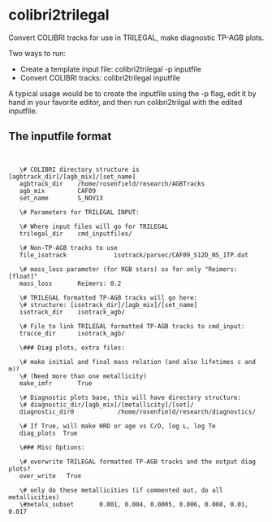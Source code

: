 colibri2trilegal
===============================================
Convert COLIBRI tracks for use in TRILEGAL, make diagnostic TP-AGB plots.

Two ways to run:

* Create a template input file: colibri2trilegal -p inputfile
* Convert COLIBRI tracks: colibri2trilegal inputfile

A typical usage would be to create the inputfile using the -p flag, edit it by hand in your favorite editor, and then run colibri2trilgal with the edited inputfile.


The inputfile format
---------------------
<pre><code>

   \# COLIBRI directory structure is [agbtrack_dir]/[agb_mix]/[set_name]
   agbtrack_dir    /home/rosenfield/research/AGBTracks
   agb_mix         CAF09
   set_name        S_NOV13
   
   \# Parameters for TRILEGAL INPUT:
   
   \# Where input files will go for TRILEGAL
   trilegal_dir    cmd_inputfiles/
   
   \# Non-TP-AGB tracks to use
   file_isotrack             isotrack/parsec/CAF09_S12D_NS_1TP.dat
   
   \# mass_loss parameter (for RGB stars) so far only "Reimers: [float]"
   mass_loss       Reimers: 0.2
   
   \# TRILEGAL formatted TP-AGB tracks will go here:
   \# structure: [isotrack_dir]/[agb_mix]/[set_name]
   isotrack_dir    isotrack_agb/
   
   \# File to link TRILEGAL formatted TP-AGB tracks to cmd_input:
   tracce_dir      isotrack_agb/
   
   \### Diag plots, extra files:
   
   \# make initial and final mass relation (and also lifetimes c and m)?
   \# (Need more than one metallicity)
   make_imfr       True
   
   \# Diagnostic plots base, this will have directory structure:
   \# diagnostic_dir/[agb_mix]/[metallicity]/[set]/
   diagnostic_dir0            /home/rosenfield/research/diagnostics/
   
   \# If True, will make HRD or age vs C/O, log L, log Te
   diag_plots  True
   
   \### Misc Options:
   
   \# overwrite TRILEGAL formatted TP-AGB tracks and the output diag plots?
   over_write   True
   
   \# only do these metallicities (if commented out, do all metallicities)
   \#metals_subset       0.001, 0.004, 0.0005, 0.006, 0.008, 0.01, 0.017
</pre></code>
